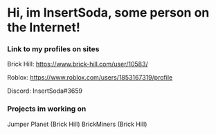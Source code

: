 # Hi, im InsertSoda, some person on the Internet!

### Link to my profiles on sites
Brick Hill: https://www.brick-hill.com/user/10583/

Roblox: https://www.roblox.com/users/1853167319/profile

Discord: InsertSoda#3659

### Projects im working on
Jumper Planet (Brick Hill)
BrickMiners (Brick Hill)
